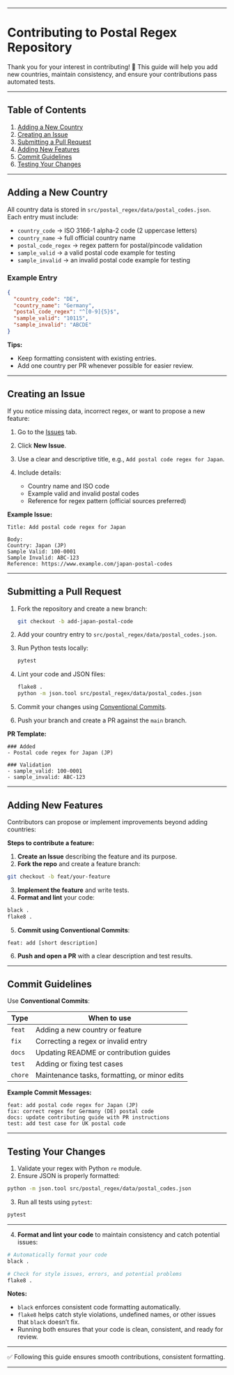 
---
# Contributing to Postal Regex Repository

Thank you for your interest in contributing! 🎉
This guide will help you add new countries, maintain consistency, and ensure your contributions pass automated tests.

---

## Table of Contents

1. [Adding a New Country](#adding-a-new-country)
2. [Creating an Issue](#creating-an-issue)
3. [Submitting a Pull Request](#submitting-a-pull-request)
4. [Adding New Features](#adding-new-features)
5. [Commit Guidelines](#commit-guidelines)
6. [Testing Your Changes](#testing-your-changes)

---

## Adding a New Country

All country data is stored in `src/postal_regex/data/postal_codes.json`. Each entry must include:

* `country_code` → ISO 3166-1 alpha-2 code (2 uppercase letters)
* `country_name` → full official country name
* `postal_code_regex` → regex pattern for postal/pincode validation
* `sample_valid` → a valid postal code example for testing
* `sample_invalid` → an invalid postal code example for testing

### Example Entry

```json
{
  "country_code": "DE",
  "country_name": "Germany",
  "postal_code_regex": "^[0-9]{5}$",
  "sample_valid": "10115",
  "sample_invalid": "ABCDE"
}
```

**Tips:**

* Keep formatting consistent with existing entries.
* Add one country per PR whenever possible for easier review.

---
## Creating an Issue

If you notice missing data, incorrect regex, or want to propose a new feature:

1. Go to the [Issues](https://github.com/ankitgadling/postal-regex/issues) tab.
2. Click **New Issue**.
3. Use a clear and descriptive title, e.g., `Add postal code regex for Japan`.
4. Include details:

   * Country name and ISO code
   * Example valid and invalid postal codes
   * Reference for regex pattern (official sources preferred)

**Example Issue:**

```
Title: Add postal code regex for Japan

Body:
Country: Japan (JP)
Sample Valid: 100-0001
Sample Invalid: ABC-123
Reference: https://www.example.com/japan-postal-codes
```

---

## Submitting a Pull Request

1. Fork the repository and create a new branch:

   ```bash
   git checkout -b add-japan-postal-code
   ```
2. Add your country entry to `src/postal_regex/data/postal_codes.json`.
3. Run Python tests locally:

   ```bash
   pytest
   ```
4. Lint your code and JSON files:

   ```bash
   flake8 .
   python -m json.tool src/postal_regex/data/postal_codes.json
   ```
5. Commit your changes using [Conventional Commits](#commit-guidelines).
6. Push your branch and create a PR against the `main` branch.

**PR Template:**

```
### Added
- Postal code regex for Japan (JP)

### Validation
- sample_valid: 100-0001
- sample_invalid: ABC-123
```

---
## Adding New Features

Contributors can propose or implement improvements beyond adding countries:

**Steps to contribute a feature:**

1. **Create an Issue** describing the feature and its purpose.
2. **Fork the repo** and create a feature branch:

```bash
git checkout -b feat/your-feature
```

3. **Implement the feature** and write tests.
4. **Format and lint** your code:

```bash
black .
flake8 .
```

5. **Commit using Conventional Commits**:

```
feat: add [short description]
```

6. **Push and open a PR** with a clear description and test results.

---

## Commit Guidelines

Use **Conventional Commits**:

| Type    | When to use                                   |
| ------- | --------------------------------------------- |
| `feat`  | Adding a new country or feature               |
| `fix`   | Correcting a regex or invalid entry           |
| `docs`  | Updating README or contribution guides        |
| `test`  | Adding or fixing test cases                   |
| `chore` | Maintenance tasks, formatting, or minor edits |

**Example Commit Messages:**

```
feat: add postal code regex for Japan (JP)
fix: correct regex for Germany (DE) postal code
docs: update contributing guide with PR instructions
test: add test case for UK postal code
```

---

## Testing Your Changes

1. Validate your regex with Python `re` module.
2. Ensure JSON is properly formatted:

```bash
python -m json.tool src/postal_regex/data/postal_codes.json
```

3. Run all tests using `pytest`:

```bash
pytest
```
---

4. **Format and lint your code** to maintain consistency and catch potential issues:

```bash
# Automatically format your code
black .

# Check for style issues, errors, and potential problems
flake8 .
```

**Notes:**

* `black` enforces consistent code formatting automatically.
* `flake8` helps catch style violations, undefined names, or other issues that `black` doesn’t fix.
* Running both ensures that your code is clean, consistent, and ready for review.

---


✅ Following this guide ensures smooth contributions, consistent formatting.

---
